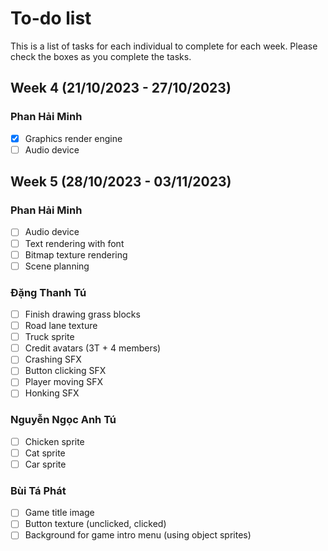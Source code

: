 # To-do list

This is a list of tasks for each individual to complete for each week. Please check the boxes as you complete the tasks.

## Week 4 (21/10/2023 - 27/10/2023)

### Phan Hải Minh

- [x] Graphics render engine
- [ ] Audio device

## Week 5 (28/10/2023 - 03/11/2023)

### Phan Hải Minh

- [ ] Audio device
- [ ] Text rendering with font
- [ ] Bitmap texture rendering
- [ ] Scene planning

### Đặng Thanh Tú

- [ ] Finish drawing grass blocks
- [ ] Road lane texture
- [ ] Truck sprite
- [ ] Credit avatars (3T + 4 members)
- [ ] Crashing SFX
- [ ] Button clicking SFX
- [ ] Player moving SFX
- [ ] Honking SFX

### Nguyễn Ngọc Anh Tú

- [ ] Chicken sprite
- [ ] Cat sprite
- [ ] Car sprite

### Bùi Tá Phát

- [ ] Game title image
- [ ] Button texture (unclicked, clicked)
- [ ] Background for game intro menu (using object sprites)